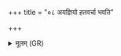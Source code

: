 +++
title = "०८ अयज्ञियो हतवर्चा भवति"

+++
<details><summary>मूलम् (GR)</summary>

अयज्ञियो हतवर्चा भवति  
नैनेन हविर् अत्तवे ।  
छिनत्ति कृषिं गां धनं  
यः क्रव्याद् अनुवर्तते ॥
</details>